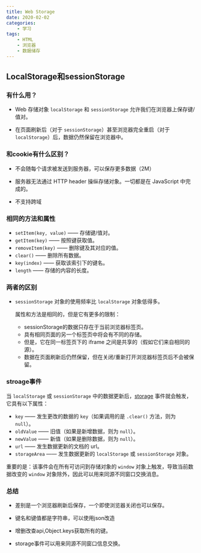 ```yaml
---
title: Web Storage
date: 2020-02-02
categories: 
    - 学习
tags: 
    - HTML
    - 浏览器
    - 数据储存
---
```



## LocalStorage和sessionStorage

### 有什么用？

- Web 存储对象 `localStorage` 和 `sessionStorage` 允许我们在浏览器上保存键/值对。

- 在页面刷新后（对于 `sessionStorage`）甚至浏览器完全重启（对于 `localStorage`）后，数据仍然保留在浏览器中。

### 和cookie有什么区别？

- 不会随每个请求被发送到服务器，可以保存更多数据（2M）

- 服务器无法通过 HTTP header 操纵存储对象。一切都是在 JavaScript 中完成的。

- 不支持跨域

### 相同的方法和属性

- `setItem(key, value)` —— 存储键/值对。
- `getItem(key)` —— 按照键获取值。
- `removeItem(key)` —— 删除键及其对应的值。
- `clear()` —— 删除所有数据。
- `key(index)` —— 获取该索引下的键名。
- `length` —— 存储的内容的长度。

### 两者的区别

- `sessionStorage` 对象的使用频率比 `localStorage` 对象低得多。

  属性和方法是相同的，但是它有更多的限制：

  - sessionStorage的数据只存在于当前浏览器标签页。
  - 具有相同页面的另一个标签页中将会有不同的存储。
  - 但是，它在同一标签页下的 iframe 之间是共享的（假如它们来自相同的源）。
  - 数据在页面刷新后仍然保留，但在关闭/重新打开浏览器标签页后不会被保留。

### stroage事件

当 `localStorage` 或 `sessionStorage` 中的数据更新后，[storage](https://www.w3.org/TR/webstorage/#the-storage-event) 事件就会触发，它具有以下属性：

- `key` —— 发生更改的数据的 `key`（如果调用的是 `.clear()` 方法，则为 `null`）。
- `oldValue` —— 旧值（如果是新增数据，则为 `null`）。
- `newValue` —— 新值（如果是删除数据，则为 `null`）。
- `url` —— 发生数据更新的文档的 url。
- `storageArea` —— 发生数据更新的 `localStorage` 或 `sessionStorage` 对象。

重要的是：该事件会在所有可访问到存储对象的 `window` 对象上触发，导致当前数据改变的 `window` 对象除外，因此可以用来同源不同窗口交换消息。



### 总结

- 差别是一个浏览器刷新后保存，一个即使浏览器关闭也可以保存。

- 键名和键值都是字符串，可以使用json改造

- 增删改查api,Object.keys获取所有的键。

- storage事件可以用来同源不同窗口信息交换。

  
